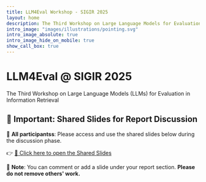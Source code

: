```yaml
---
title: LLM4Eval Workshop - SIGIR 2025
layout: home
description: The Third Workshop on Large Language Models for Evaluation in IR (LLM4Eval @ SIGIR 2025)
intro_image: "images/illustrations/pointing.svg"
intro_image_absolute: true
intro_image_hide_on_mobile: true
show_call_box: true
---
```


# LLM4Eval @ SIGIR 2025

The Third Workshop on Large Language Models (LLMs) for Evaluation in Information Retrieval

## 🚨 Important: Shared Slides for Report Discussion

📢 **All participantss**: Please access and use the shared slides below during the discussion phase.

👉 [🔗 Click here to open the Shared Slides](https://docs.google.com/presentation/d/1I_TZhHldpCc3gpq10xMpF6-4h361VOs_/edit?usp=sharing&ouid=114347624027966431426&rtpof=true&sd=true)

📝 **Note**: You can comment or add a slide under your report section. **Please do not remove others' work.**
